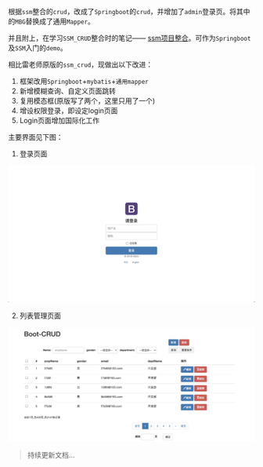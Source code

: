 根据`ssm`整合的`crud`，改成了`Springboot`的`crud`，并增加了`admin`登录页。将其中的`MBG`替换成了通用`Mapper`。

并且附上，在学习`SSM_CRUD`整合时的笔记—— [ssm项目整合](./SSM框架的整合项目.md)。可作为`Springboot`及`SSM`入门的`demo`。

相比雷老师原版的`ssm_crud`，现做出以下改进：

1. 框架改用`Springboot`+`mybatis`+`通用mapper`
2. 新增模糊查询、自定义页面跳转
3. 复用模态框(原版写了两个，这里只用了一个)
4. 增设权限登录，即设定login页面
5. Login页面增加国际化工作

主要界面见下图：

1. 登录页面

![](./images/login.jpg)

2. 列表管理页面

![页面](./images/pages.png)

> 持续更新文档...

